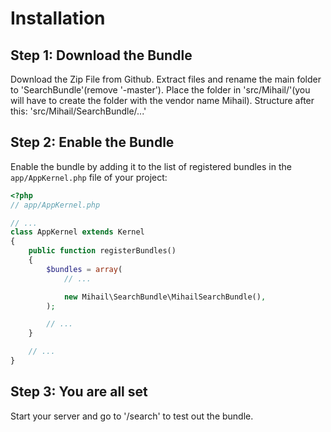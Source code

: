 Installation
============

Step 1: Download the Bundle
---------------------------

Download the Zip File from Github.
Extract files and rename the main folder to 'SearchBundle'(remove '-master').
Place the folder in 'src/Mihail/'(you will have to create the folder with
the vendor name Mihail). Structure after this: 'src/Mihail/SearchBundle/...'

Step 2: Enable the Bundle
-------------------------

Enable the bundle by adding it to the list of registered bundles
in the `app/AppKernel.php` file of your project:

```php
<?php
// app/AppKernel.php

// ...
class AppKernel extends Kernel
{
    public function registerBundles()
    {
        $bundles = array(
            // ...

            new Mihail\SearchBundle\MihailSearchBundle(),
        );

        // ...
    }

    // ...
}
```
Step 3: You are all set
-----------------------

Start your server and go to '/search' to test out the bundle.
